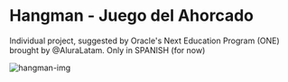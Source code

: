 # Hangman - Juego del Ahorcado
Individual project, suggested by Oracle's Next Education Program (ONE) brought by @AluraLatam. Only in SPANISH (for now)

![hangman-img](https://user-images.githubusercontent.com/83422731/217101693-ab1d0964-a7db-48f1-b028-32a77fe1e353.png)
